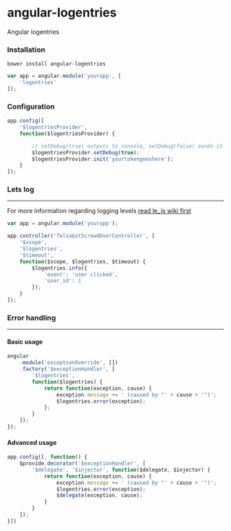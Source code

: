 # angular-logentries
Angular logentries


### Installation

```
bower install angular-logentries
```

```js
var app = angular.module('yourapp', [
    'logentries'
]);
```

### Configuration

```js
app.config([
    '$logentriesProvider',
    function($logentriesProvider) {

        // setDebug(true) outputs to console, setDebug(false) sends it to logentries
        $logentriesProvider.setDebug(true);
        $logentriesProvider.init('yourtokengoeshere');
    }
]);
```

### Lets log
------------------------------
For more information regarding logging levels [read le_js wiki first](https://github.com/logentries/le_js/wiki/API)

```js
var app = angular.module('yourapp');

app.controller('TelsaGotScrewdOverController', [
    '$scope',
    '$logentries',
    '$timeout',
    function($scope, $logentries, $timeout) {
        $logentries.info({
            'event': 'user clicked',
            'user_id': 1
        });
    }
]);
```

### Error handling
-----------------------------

#### Basic usage

```js
angular
    .module('exceptionOverride', [])
    .factory('$exceptionHandler', [
        '$logentries',
        function($logentries) {
            return function(exception, cause) {
                exception.message += ' (caused by "' + cause + '")';
                $logentries.error(exception);
            };
        }
    ]);
});
```

#### Advanced usage

```js
app.config([, function() {
    $provide.decorator('$exceptionHandler', [
        '$delegate', '$injector', function($delegate, $injector) {
            return function(exception, cause) {
                exception.message += ' (caused by "' + cause + '")';
                $logentries.error(exception);
                $delegate(exception, cause);
            }
        }
    ]);
}])

```
